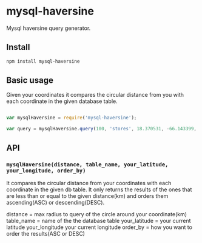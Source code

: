 # mysql-haversine
Mysql haversine query generator.

## Install

```bash
npm install mysql-haversine
```

## Basic usage

Given your coordinates it compares the circular distance from you with each coordinate in the given database table.

```js

var mysqlHaversine = require('mysql-haversine');

var query = mysqlHaversine.query(100, 'stores', 18.370531, -66.143399, 'ASC');

```

## API

### `mysqlHaversine(distance, table_name, your_latitude, your_longitude, order_by)`

It compares the circular distance from your coordinates with each coordinate in the given db table.
It only returns the results of the ones that are less than or equal to the given distance(km) and orders them ascending(ASC) or descending(DESC).

distance = max radius to query of the circle around your coordinate(km)
table_name = name of the the database table
your_latitude = your current latitude
your_longitude your current longitude
order_by = how you want to order the results(ASC or DESC)
